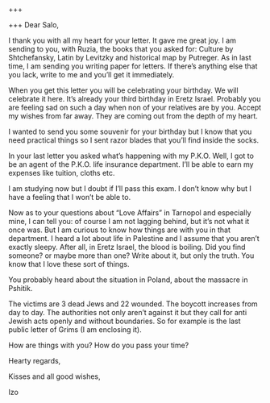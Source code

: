 +++

+++
Dear Salo,

I thank you with all my heart for your letter. It gave me great joy. I am sending to you, with Ruzia, the books that you asked for: Culture by Shtchefansky, Latin by Levitzky and historical map by Putreger. As in last time, I am sending you writing paper for letters. If there’s anything else that you lack, write to me and you’ll get it immediately.

When you get this letter you will be celebrating your birthday. We will celebrate it here. It’s already your third birthday in Eretz Israel. Probably you are feeling sad on such a day when non of your relatives are by you. Accept my wishes from far away. They are coming out from the depth of my heart.

I wanted to send you some souvenir for your birthday but I know that you need practical things so I sent razor blades that you’ll find inside the socks.

In your last letter you asked what’s happening with my P.K.O. Well, I got to be an agent of the P.K.O. life insurance department. I’ll be able to earn my expenses like tuition, cloths etc.

I am studying now but I doubt if I’ll pass this exam. I don’t know why but I have a feeling that I won’t be able to.

Now as to your questions about “Love Affairs” in Tarnopol and especially mine, I can tell you: of course I am not lagging behind, but it’s not what it once was. But I am curious to know how things are with you in that department. I heard a lot about life in Palestine and I assume that you aren’t exactly sleepy. After all, in Eretz Israel, the blood is <a title="This must mean that he heard about sexual freedom in Palestine">boiling</a>. Did you find someone? or maybe more than one? Write about it, but only the truth. You know that I love these sort of things.

You probably heard about the situation in Poland, about the massacre in Pshitik.

The victims are 3 dead Jews and 22 wounded. The boycott increases from day to day. The authorities not only aren’t against it but they call for anti Jewish acts openly and without boundaries. So for example is the last public letter of Grims (I am enclosing it).

How are things with you? How do you pass your time?

Hearty regards,

Kisses and all good wishes,

Izo